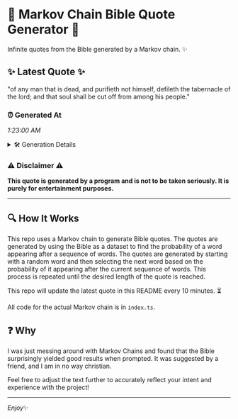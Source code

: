 # 📖 Markov Chain Bible Quote Generator 📖

Infinite quotes from the Bible generated by a Markov chain. ✨

## ✨ Latest Quote ✨
"of any man that is dead, and purifieth not himself, defileth the tabernacle of the lord; and that soul shall be cut off from among his people."

### ⏰ Generated At
*1:23:00 AM*

<details>
    <summary>🛠️ Generation Details</summary>
    <p>
        <strong>🌱 Seed:</strong> of<br>
        <strong>🔄 Iterations:</strong> 26<br>
        <strong>📜 Context History:</strong><br>[ of ]: any<br>[ of, any ]: man<br>[ of, any, man ]: that<br>[ of, any, man, that ]: is<br>[ of, any, man, that, is ]: dead,<br>[ of, any, man, that, is, dead, ]: and<br>[ any, man, that, is, dead,, and ]: purifieth<br>[ man, that, is, dead,, and, purifieth ]: not<br>[ that, is, dead,, and, purifieth, not ]: himself,<br>[ is, dead,, and, purifieth, not, himself, ]: defileth<br>[ dead,, and, purifieth, not, himself,, defileth ]: the<br>[ and, purifieth, not, himself,, defileth, the ]: tabernacle<br>[ purifieth, not, himself,, defileth, the, tabernacle ]: of<br>[ not, himself,, defileth, the, tabernacle, of ]: the<br>[ himself,, defileth, the, tabernacle, of, the ]: lord;<br>[ defileth, the, tabernacle, of, the, lord; ]: and<br>[ the, tabernacle, of, the, lord;, and ]: that<br>[ tabernacle, of, the, lord;, and, that ]: soul<br>[ of, the, lord;, and, that, soul ]: shall<br>[ the, lord;, and, that, soul, shall ]: be<br>[ lord;, and, that, soul, shall, be ]: cut<br>[ and, that, soul, shall, be, cut ]: off<br>[ that, soul, shall, be, cut, off ]: from<br>[ soul, shall, be, cut, off, from ]: among<br>[ shall, be, cut, off, from, among ]: his<br>[ be, cut, off, from, among, his ]: people.<br>
    </p>
</details>

### ⚠️ Disclaimer ⚠️
**This quote is generated by a program and is not to be taken seriously. It is purely for entertainment purposes.**

---

## 🔍 How It Works

This repo uses a Markov chain to generate Bible quotes. The quotes are generated by using the Bible as a dataset to find the probability of a word appearing after a sequence of words. The quotes are generated by starting with a random word and then selecting the next word based on the probability of it appearing after the current sequence of words. This process is repeated until the desired length of the quote is reached.

This repo will update the latest quote in this README every 10 minutes. ⏳

All code for the actual Markov chain is in `index.ts`.

## ❓ Why

I was just messing around with Markov Chains and found that the Bible surprisingly yielded good results when prompted. 
It was suggested by a friend, and I am in no way christian.

Feel free to adjust the text further to accurately reflect your intent and experience with the project!

---

*Enjoy*✨
